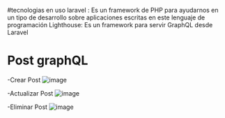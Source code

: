 #tecnologias en uso
laravel :  Es un framework de PHP para ayudarnos en un tipo de desarrollo sobre aplicaciones escritas en este lenguaje de programación
Lighthouse: Es un framework para servir GraphQL desde Laravel

# Post graphQL

-Crear Post
![image](https://user-images.githubusercontent.com/95943858/234611741-bcc690c1-c9e0-47e9-9b8b-60a7ceeeeb9a.png)

-Actualizar Post
![image](https://user-images.githubusercontent.com/95943858/234612249-8f534855-b52e-4ea5-bd3c-40c62e50469c.png)

-Eliminar Post
![image](https://user-images.githubusercontent.com/95943858/234610567-2138088c-442a-4dc6-a3e8-9e27a5ce1d82.png)
